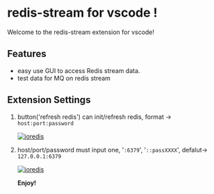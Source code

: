 # redis-stream for vscode !

Welcome to the redis-stream extension for vscode!

## Features

- easy use GUI to access Redis stream data.
- test data for MQ on redis stream

## Extension Settings

1. button('refresh redis') can init/refresh redis, format -> `host:port:password`

   [![ioredis](https://www.bosstg.cn/assets/img/redis-stream-6.JPG)](https://github.com/runzx/redis-stream-vscode)

2. host/port/password must input one, '`:6379`', '`::passXXXX`', defalut-> `127.0.0.1:6379`

   [![ioredis](https://www.bosstg.cn/assets/img/redis-stream-3.JPG)](https://github.com/runzx/redis-stream-vscode)

   **Enjoy!**
